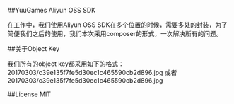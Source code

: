 ##YuuGames Aliyun OSS SDK

在工作中，我们使用Aliyun OSS SDK在多个位置的时候，需要多处的封装，为了简便我们之后的使用，我们本次采用composer的形式，一次解决所有的问题。

##关于Object Key

我们所有的object key都采用如下的格式：
20170303/c39e135f7fe5d30ec1c465590cb2d896.jpg 或者
20170303/c39e135f7fe5d30ec1c465590cb2d896.jpg

##License
MIT

